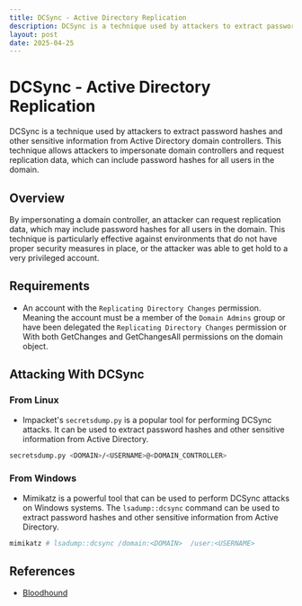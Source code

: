 ```yaml
---
title: DCSync - Active Directory Replication
description: DCSync is a technique used by attackers to extract password hashes and other sensitive information from Active Directory domain controllers. This technique allows attackers to impersonate domain controllers and request replication data, which can include password hashes for all users in the domain.
layout: post
date: 2025-04-25
---
```


# DCSync - Active Directory Replication
DCSync is a technique used by attackers to extract password hashes and other sensitive information from Active Directory domain controllers. This technique allows attackers to impersonate domain controllers and request replication data, which can include password hashes for all users in the domain.

## Overview
By impersonating a domain controller, an attacker can request replication data, which may include password hashes for all users in the domain. This technique is particularly effective against environments that do not have proper security measures in place, or the attacker was able to get hold to a very privileged account.

## Requirements
- An account with the `Replicating Directory Changes` permission. Meaning the account must be a member of the `Domain Admins` group or have been delegated the `Replicating Directory Changes` permission or With both GetChanges and GetChangesAll permissions on the domain object. 

## Attacking With DCSync

### From Linux
- Impacket's `secretsdump.py` is a popular tool for performing DCSync attacks. It can be used to extract password hashes and other sensitive information from Active Directory.

```bash
secretsdump.py <DOMAIN>/<USERNAME>@<DOMAIN_CONTROLLER>
```

### From Windows
- Mimikatz is a powerful tool that can be used to perform DCSync attacks on Windows systems. The `lsadump::dcsync` command can be used to extract password hashes and other sensitive information from Active Directory.

```powershell
mimikatz # lsadump::dcsync /domain:<DOMAIN>  /user:<USERNAME>
```

## References
- [Bloodhound](https://bloodhound.readthedocs.io/en/latest/data-analysis/edges.html#allowedtodelegate)
